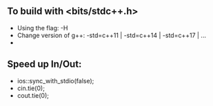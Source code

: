 ## To build with <bits/stdc++.h>
*   Using the flag: -H
*   Change version of g++: -std=c++11 | -std=c++14 | -std=c++17 | ...
*


## Speed up In/Out:
*   ios::sync_with_stdio(false);
*   cin.tie(0);
*   cout.tie(0);
